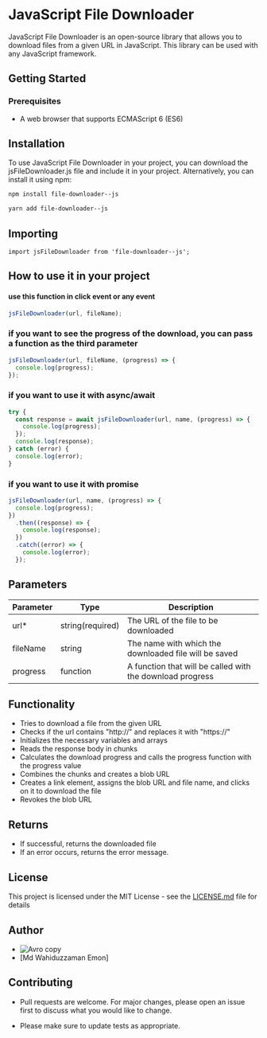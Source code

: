 # JavaScript File Downloader

JavaScript File Downloader is an open-source library that allows you to download files from a given URL in JavaScript. This library can be used with any JavaScript framework.

## Getting Started

### Prerequisites

- A web browser that supports ECMAScript 6 (ES6)

## Installation

To use JavaScript File Downloader in your project, you can download the jsFileDownloader.js file and include it in your project. Alternatively, you can install it using npm:

```bash
npm install file-downloader--js
```

```bash
yarn add file-downloader--js
```

## Importing

```
import jsFileDownloader from 'file-downloader--js';

```

## How to use it in your project

#### use this function in click event or any event

```javascript
jsFileDownloader(url, fileName);
```

### if you want to see the progress of the download, you can pass a function as the third parameter

```javascript
jsFileDownloader(url, fileName, (progress) => {
  console.log(progress);
});
```

### if you want to use it with async/await

```javascript
try {
  const response = await jsFileDownloader(url, name, (progress) => {
    console.log(progress);
  });
  console.log(response);
} catch (error) {
  console.log(error);
}
```

### if you want to use it with promise

```javascript
jsFileDownloader(url, name, (progress) => {
  console.log(progress);
})
  .then((response) => {
    console.log(response);
  })
  .catch((error) => {
    console.log(error);
  });
```

## Parameters

| Parameter | Type             | Description                                               |
| --------- | ---------------- | --------------------------------------------------------- |
| url\*     | string(required) | The URL of the file to be downloaded                      |
| fileName  | string           | The name with which the downloaded file will be saved     |
| progress  | function         | A function that will be called with the download progress |

## Functionality

- Tries to download a file from the given URL
- Checks if the url contains "http://" and replaces it with "https://"
- Initializes the necessary variables and arrays
- Reads the response body in chunks
- Calculates the download progress and calls the progress function with the progress value
- Combines the chunks and creates a blob URL
- Creates a link element, assigns the blob URL and file name, and clicks on it to download the file
- Revokes the blob URL

## Returns

- If successful, returns the downloaded file
- If an error occurs, returns the error message.

## License

This project is licensed under the MIT License - see the [LICENSE.md](LICENSE.md) file for details

## Author

- ![Avro copy](https://user-images.githubusercontent.com/83487057/224381702-fc4a421d-be02-42ee-8865-e8e9b3aafeaf.png)
- [Md Wahiduzzaman Emon]

## Contributing

- Pull requests are welcome. For major changes, please open an issue first to discuss what you would like to change.

* Please make sure to update tests as appropriate.
